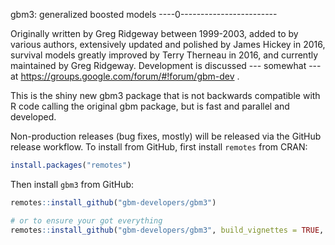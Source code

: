 gbm3: generalized boosted models
----0------------------------

<!-- [![Build Status](https://travis-ci.org/gbm-developers/gbm.svg?branch=master)](https://travis-ci.org/gbm-developers/gbm3) -->
<!--  [![Coverage Status](https://coveralls.io/repos/gbm-developers/gbm/badge.svg?branch=master&service=github)](https://coveralls.io/github/gbm-developers/gbm3?branch=master) -->

Originally written by Greg Ridgeway between 1999-2003, added to by various 
authors, extensively updated and polished by James Hickey in 2016, survival 
models greatly improved by Terry Therneau in 2016, and currently 
maintained by Greg Ridgeway.
Development is discussed --- somewhat --- at
https://groups.google.com/forum/#!forum/gbm-dev .

This is the shiny new gbm3 package that is not backwards compatible with R code
calling the original gbm package, but is fast and parallel and developed.

Non-production releases (bug fixes, mostly) will be released via the GitHub
release workflow. To install from GitHub, first install `remotes` from CRAN:

```R
install.packages("remotes")
```

Then install `gbm3` from GitHub:

```R
remotes::install_github("gbm-developers/gbm3")

# or to ensure your got everything
remotes::install_github("gbm-developers/gbm3", build_vignettes = TRUE, force = TRUE)
```
